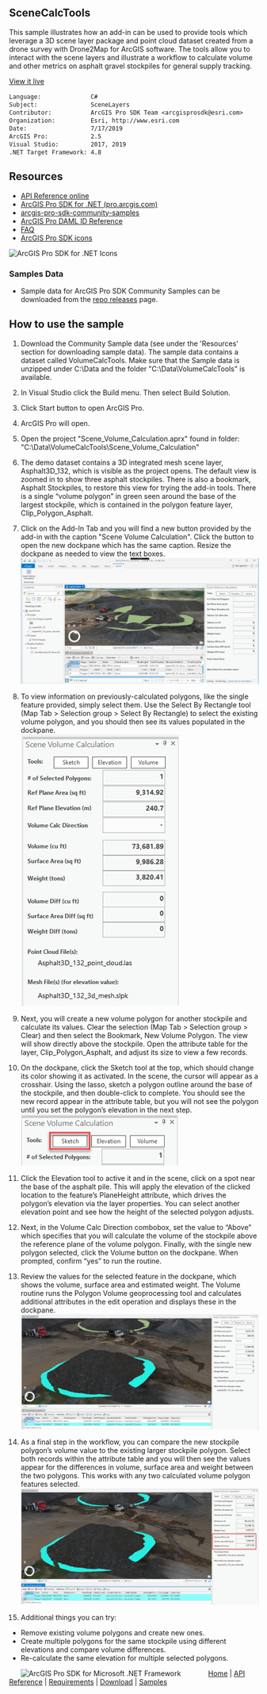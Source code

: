 ## SceneCalcTools

<!-- TODO: Write a brief abstract explaining this sample -->
This sample illustrates how an add-in can be used to provide tools which leverage a 3D scene layer package and point cloud dataset created from a drone survey with Drone2Map for ArcGIS software.  The tools allow you to interact with the scene layers and illustrate a workflow to calculate volume and other metrics on asphalt gravel stockpiles for general supply tracking.  
  


<a href="http://pro.arcgis.com/en/pro-app/sdk/" target="_blank">View it live</a>

<!-- TODO: Fill this section below with metadata about this sample-->
```
Language:              C#
Subject:               SceneLayers
Contributor:           ArcGIS Pro SDK Team <arcgisprosdk@esri.com>
Organization:          Esri, http://www.esri.com
Date:                  7/17/2019
ArcGIS Pro:            2.5
Visual Studio:         2017, 2019
.NET Target Framework: 4.8
```

## Resources

* [API Reference online](https://pro.arcgis.com/en/pro-app/sdk/api-reference)
* <a href="https://pro.arcgis.com/en/pro-app/sdk/" target="_blank">ArcGIS Pro SDK for .NET (pro.arcgis.com)</a>
* [arcgis-pro-sdk-community-samples](https://github.com/Esri/arcgis-pro-sdk-community-samples)
* [ArcGIS Pro DAML ID Reference](https://github.com/Esri/arcgis-pro-sdk/wiki/ArcGIS-Pro-DAML-ID-Reference)
* [FAQ](https://github.com/Esri/arcgis-pro-sdk/wiki/FAQ)
* [ArcGIS Pro SDK icons](https://github.com/Esri/arcgis-pro-sdk/releases/tag/2.4.0.19948)

![ArcGIS Pro SDK for .NET Icons](https://Esri.github.io/arcgis-pro-sdk/images/Home/Image-of-icons.png  "ArcGIS Pro SDK Icons")

### Samples Data

* Sample data for ArcGIS Pro SDK Community Samples can be downloaded from the [repo releases](https://github.com/Esri/arcgis-pro-sdk-community-samples/releases) page.  

## How to use the sample
<!-- TODO: Explain how this sample can be used. To use images in this section, create the image file in your sample project's screenshots folder. Use relative url to link to this image using this syntax: ![My sample Image](FacePage/SampleImage.png) -->
1. Download the Community Sample data (see under the 'Resources' section for downloading sample data). The sample data contains a dataset called VolumeCalcTools.  Make sure that the Sample data is unzipped under C:\Data and the folder "C:\Data\VolumeCalcTools\" is available.    
1. In Visual Studio click the Build menu. Then select Build Solution.  
1. Click Start button to open ArcGIS Pro.  
1. ArcGIS Pro will open.   
1. Open the project "Scene_Volume_Calculation.aprx" found in folder: "C:\Data\VolumeCalcTools\Scene_Volume_Calculation\"  
1. The demo dataset contains a 3D integrated mesh scene layer, Asphalt3D_132, which is visible as the project opens.  The default view is zoomed in to show three asphalt stockpiles.  There is also a bookmark, Asphalt Stockpiles, to restore this view for trying the add-in tools. There is a single “volume polygon” in green seen around the base of the largest stockpile, which is contained in the polygon feature layer, Clip_Polygon_Asphalt.  
1. Click on the Add-In Tab and you will find a new button provided by the add-in with the caption "Scene Volume Calculation".  Click the button to open the new dockpane which has the same caption.  Resize the dockpane as needed to view the text boxes.  
![UI](Screenshot/Screen1.png)   
  
1. To view information on previously-calculated polygons, like the single feature provided, simply select them.  Use the Select By Rectangle tool (Map Tab > Selection group > Select By Rectangle) to select the existing volume polygon, and you should then see its values populated in the dockpane.  
![UI](Screenshot/Screen2.png)   
  
1. Next, you will create a new volume polygon for another stockpile and calculate its values.  Clear the selection (Map Tab > Selection group > Clear) and then select the Bookmark, New Volume Polygon. The view will show directly above the stockpile.  Open the attribute table for the layer, Clip_Polygon_Asphalt, and adjust its size to view a few records.  
1. On the dockpane, click the Sketch tool at the top, which should change its color showing it as activated.  In the scene, the cursor will appear as a crosshair. Using the lasso, sketch a polygon outline around the base of the stockpile, and then double-click to complete.  You should see the new record appear in the attribute table, but you will not see the polygon until you set the polygon’s elevation in the next step.    
![UI](Screenshot/Screen3.png)   
  
1. Click the Elevation tool to active it and in the scene, click on a spot near the base of the asphalt pile.  This will apply the elevation of the clicked location to the feature’s PlaneHeight attribute, which drives the polygon’s elevation via the layer properties.  You can select another elevation point and see how the height of the selected polygon adjusts.  
1. Next, in the Volume Calc Direction combobox, set the value to “Above” which specifies that you will calculate the volume of the stockpile above the reference plane of the volume polygon. Finally, with the single new polygon selected, click the Volume button on the dockpane.  When prompted, confirm “yes” to run the routine.  
1. Review the values for the selected feature in the dockpane, which shows the volume, surface area and estimated weight.  The Volume routine runs the Polygon Volume geoprocessing tool and calculates additional attributes in the edit operation and displays these in the dockpane.  
![UI](Screenshot/Screen4.png)   
  
1. As a final step in the workflow, you can compare the new stockpile polygon’s volume value to the existing larger stockpile polygon.  Select both records within the attribute table and you will then see the values appear for the differences in volume, surface area and weight between the two polygons.  This works with any two calculated volume polygon features selected.  
![UI](Screenshot/Screen5.png)   
  
1. Additional things you can try:  
- Remove existing volume polygons and create new ones.    
- Create multiple polygons for the same stockpile using different elevations and compare volume differences.  
- Re-calculate the same elevation for multiple selected polygons.  
  


<!-- End -->

&nbsp;&nbsp;&nbsp;&nbsp;&nbsp;&nbsp;<img src="https://esri.github.io/arcgis-pro-sdk/images/ArcGISPro.png"  alt="ArcGIS Pro SDK for Microsoft .NET Framework" height = "20" width = "20" align="top"  >
&nbsp;&nbsp;&nbsp;&nbsp;&nbsp;&nbsp;&nbsp;&nbsp;&nbsp;&nbsp;&nbsp;&nbsp;
[Home](https://github.com/Esri/arcgis-pro-sdk/wiki) | <a href="https://pro.arcgis.com/en/pro-app/sdk/api-reference" target="_blank">API Reference</a> | [Requirements](https://github.com/Esri/arcgis-pro-sdk/wiki#requirements) | [Download](https://github.com/Esri/arcgis-pro-sdk/wiki#installing-arcgis-pro-sdk-for-net) | <a href="https://github.com/esri/arcgis-pro-sdk-community-samples" target="_blank">Samples</a>

